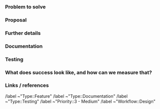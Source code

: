 ### Problem to solve

<!-- What problem do we solve? Try to define the who/what/why of the opportunity as a user story. For example, "As a (who), I want (what), so I can (why/value)." -->

### Proposal

<!-- How are we going to solve the problem? -->

### Further details

<!-- Include use cases, benefits, goals, or any other details that will help us understand the problem better. -->

### Documentation

<!-- Add all known Documentation Requirements in this section -->

### Testing

<!-- This section needs to be retained and filled in during the workflow planning breakdown phase of this feature proposal, if not earlier.

How might it affect the quality of the product? What additional test coverage or changes to tests will be needed?

Please list the test areas (unit, flow) that needs to be added or updated to ensure that this feature will work as intended.
-->

### What does success look like, and how can we measure that?

<!-- Define both the success metrics and acceptance criteria. Note that success metrics indicate the desired business outcomes, while acceptance criteria indicate when the solution is working correctly. If there is no way to measure success, link to an issue that will implement a way to measure this.-->

### Links / references

<!-- Label reminders - you should have one of each of the following labels.
Use the following resources to find the appropriate labels:
- https://git.ins.uni-stuttgart.de/thomas.topp/instinct/-/labels
-->
/label ~"Type::Feature"
/label ~"Type::Documentation"
/label ~"Type::Testing"
/label ~"Priority::3 - Medium"
/label ~"Workflow::Design"
